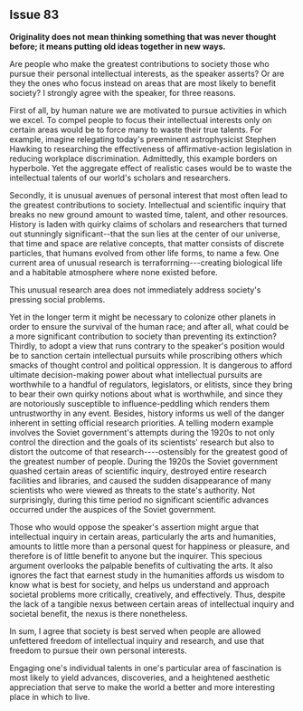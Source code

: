 
Issue 83
---------------------------

**Originality does not mean thinking something that was never thought before; it means putting
old ideas together in new ways.**

Are people who make the greatest contributions to society those who pursue their personal
intellectual interests, as the speaker asserts? Or are they the ones who focus instead on areas
that are most likely to benefit society? I strongly agree with the speaker, for three reasons.

First of all, by human nature we are motivated to pursue activities in which we excel. To
compel people to focus their intellectual interests only on certain areas would be to force many
to waste their true talents. For example, imagine relegating today's preeminent astrophysicist
Stephen Hawking to researching the effectiveness of affirmative-action legislation in reducing
workplace discrimination. Admittedly, this example borders on hyperbole. Yet the aggregate
effect of realistic cases would be to waste the intellectual talents of our world's scholars and
researchers.

Secondly, it is unusual avenues of personal interest that most often lead to the greatest
contributions to society. Intellectual and scientific inquiry that breaks no new ground amount to
wasted time, talent, and other resources. History is laden with quirky claims of scholars and
researchers that turned out stunningly significant--that the sun lies at the center of our universe,
that time and space are relative concepts, that matter consists of discrete particles, that
humans evolved from other life forms, to name a few. One current area of unusual research is
terraforrning---creating biological life and a habitable atmosphere where none existed before.

This unusual research area does not immediately address society's pressing social problems.

Yet in the longer term it might be necessary to colonize other planets in order to ensure the
survival of the human race; and after all, what could be a more significant contribution to
society than preventing its extinction?
Thirdly, to adopt a view that runs contrary to the speaker's position would be to sanction
certain intellectual pursuits while proscribing others which smacks of thought control and
political oppression. It is dangerous to afford ultimate decision-making power about what
intellectual pursuits are worthwhile to a handful of regulators, legislators, or elitists, since they
bring to bear their own quirky notions about what is worthwhile, and since they are notoriously
susceptible to influence-peddling which renders them untrustworthy in any event. Besides,
history informs us well of the danger inherent in setting official research priorities. A telling
modern example involves the Soviet government's attempts during the 1920s to not only
control the direction and the goals of its scientists' research but also to distort the outcome of
that research----ostensibly for the greatest good of the greatest number of people. During the
1920s the Soviet government quashed certain areas of scientific inquiry, destroyed entire
research facilities and libraries, and caused the sudden disappearance of many scientists who
were viewed as threats to the state's authority. Not surprisingly, during this time period no
significant scientific advances occurred under the auspices of the Soviet government.

Those who would oppose the speaker's assertion might argue that intellectual inquiry in
certain areas, particularly the arts and humanities, amounts to little more than a personal quest
for happiness or pleasure, and therefore is of little benefit to anyone but the inquirer. This
specious argument overlooks the palpable benefits of cultivating the arts. It also ignores the
fact that earnest study in the humanities affords us wisdom to know what is best for society,
and helps us understand and approach societal problems more critically, creatively, and
effectively. Thus, despite the lack of a tangible nexus between certain areas of intellectual
inquiry and societal benefit, the nexus is there nonetheless.

In sum, I agree that society is best served when people are allowed unfettered freedom of
intellectual inquiry and research, and use that freedom to pursue their own personal interests.

Engaging one's individual talents in one's particular area of fascination is most likely to yield
advances, discoveries, and a heightened aesthetic appreciation that serve to make the world a
better and more interesting place in which to live.


